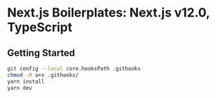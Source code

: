 # Next.js Boilerplates: Next.js v12.0, TypeScript

## Getting Started

```bash
git config --local core.hooksPath .githooks
chmod -R a+x .githooks/
yarn install
yarn dev
```
